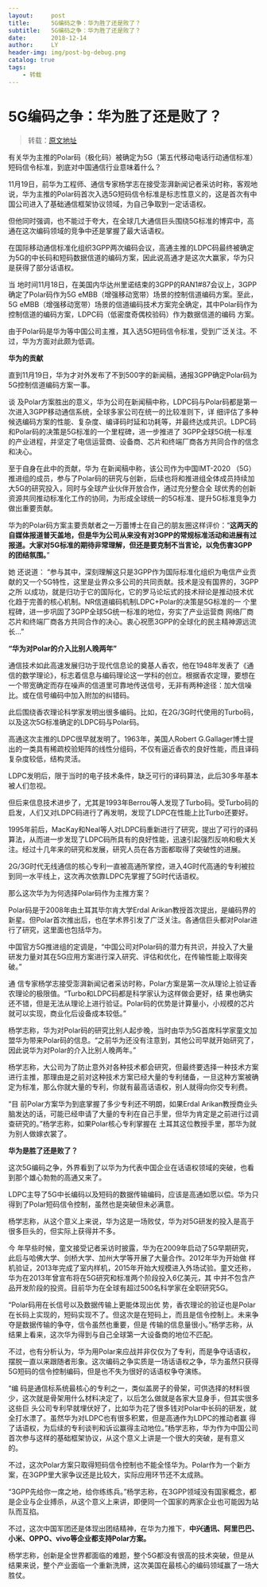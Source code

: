 ```yaml
---
layout:     post
title:      5G编码之争：华为胜了还是败了？
subtitle:   5G编码之争：华为胜了还是败了？
date:       2018-12-14
author:     LY
header-img: img/post-bg-debug.png
catalog: true
tags:
    - 转载
---
```


# 5G编码之争：华为胜了还是败了？

> 转载：[原文地址](http://netsmell.com/post/huawei-5g-polar-coding-2.html)

有关华为主推的Polar码（极化码）被确定为5G（第五代移动电话行动通信标准）短码信令标准，到底对中国通信行业意味着什么？

11月19日，前华为工程师、通信专家杨学志在接受澎湃新闻记者采访时称，客观地说，华为主推的Polar码首次入选5G短码信令标准是标志性意义的，这是首次有中国公司进入了基础通信框架协议领域，为自己争取到一定话语权。

但他同时强调，也不能过于夸大，在全球几大通信巨头围绕5G标准的博弈中，高通在这次编码领域的竞争中还是掌握了最大话语权。

在国际移动通信标准化组织3GPP两次编码会议，高通主推的LDPC码最终被确定为5G的中长码和短码数据信道的编码方案，因此说高通才是这次大赢家，华为只是获得了部分话语权。

当 地时间11月18日，在美国内华达州里诺结束的3GPP的RAN1#87会议上，3GPP确定了Polar码作为5G eMBB（增强移动宽带）场景的控制信道编码方案。至此，5G eMBB（增强移动宽带）场景的信道编码技术方案完全确定，其中Polar码作为控制信道的编码方案，LDPC码（低密度奇偶校验码）作为数据信道的编码 方案。

由于Polar码是华为等中国公司主推，其入选5G短码信令标准，受到广泛关注。不过，华为方面对此颇为低调。

**华为的贡献**

直到11月19日，华为才对外发布了不到500字的新闻稿，通报3GPP确定Polar码为5G控制信道编码方案一事。

谈 及Polar方案胜出的意义，华为公司在新闻稿中称，LDPC码与Polar码都是第一次进入3GPP移动通信系统，全球多家公司在统一的比较准则下，详 细评估了多种候选编码方案的性能、复杂度、编译码时延和功耗等，并最终达成共识。LDPC码和Polar码的决策是5G标准的一个里程碑，进一步推进了 3GPP全球5G统一标准的产业进程，并坚定了电信运营商、设备商、芯片和终端厂商各方共同合作的信念和决心。

至于自身在此中的贡献，华为 在新闻稿中称，该公司作为中国IMT-2020 （5G）推进组的成员，参与了Polar码的研究与创新，后续也将和推进组全体成员持续加大5G的研究投入，同时与全球产业伙伴开放合作，通过充分整合全 球优秀的创新资源共同推动标准化工作的协同，为形成全球统一的5G标准、提升5G标准竞争力做出重要贡献。

华为的Polar码方案主要贡献者之一万蕾博士在自己的朋友圈这样评价：“**这两天的自媒体报道普天盖地，但是华为公司从来没有对3GPP的常规标准活动和进展有过报道。大家对5G标准的期待非常理解，但还是要克制不当言论，以免伤害3GPP的团结氛围。**”

她 还说道： “参与其中，深刻理解这只是3GPP作为国际标准化组织为电信产业贡献的又一个5G特性，这里是业界众多公司的共同贡献。技术是没有国界的，3GPP之所 以成功，就是归功于它的国际化，它的罗马论坛式的技术辩论是推动技术优化趋于完善的核心机制。NR信道编码机制LDPC+Polar的决策是5G标准的一 个里程碑，进一步巩固了3GPP全球5G统一标准的地位，夯实了产业运营商 网络厂商 芯片和终端厂商各方共同合作的决心。衷心祝愿3GPP的全球化的民主精神源远流长…”

**“华为对Polar的介入比别人晚两年”**

通信技术如此高速发展归功于现代信息论的奠基人香农，他在1948年发表了《通信的数学理论》，标志着信息与编码理论这一学科的创立。根据香农定理，要想在一个带宽确定而存在噪声的信道里可靠地传送信号，无非有两种途径：加大信噪比。或在信号编码中加入附加的纠错码。

此后围绕香农理论科学家发明出很多编码。比如，在2G/3G时代使用的Turbo码，以及这次5G标准确定的LDPC码与Polar码。

高通这次主推的LDPC很早就发明了。1963年，美国人Robert G.Gallager博士提出的一类具有稀疏校验矩阵的线性分组码，不仅有逼近香农的良好性能，而且译码复杂度较低，结构灵活。

LDPC发明后，限于当时的电子技术条件，缺乏可行的译码算法，此后30多年基本被人们忽视。

但后来信息技术进步了，尤其是1993年Berrou等人发现了Turbo码。受Turbo码的启发，人们又对LDPC码进行了再发明，发现了LDPC在性能上比Turbo还要好。

1995年前后，MacKay和Neal等人对LDPC码重新进行了研究，提出了可行的译码算法，从而进一步发现了LDPC码所具有的良好性能，迅速引起强烈反响和极大关注。经过十几年来的研究和发展，研究人员在各方面都取得了突破性的进展。

2G/3G时代无线通信的核心专利一直被高通所掌控，进入4G时代高通的专利被拉到同一水平线上，这次再次依靠LDPC先掌握了5G时代话语权。

那么这次华为为何选择Polar码作为主推方案？

Polar码是于2008年由土耳其毕尔肯大学Erdal Arikan教授首次提出，是编码界的新星。但Polar首次推出后，也在学术界引发了广泛关注。各通信巨头都对Polar进行了研究，这里面也包括华为。

中国官方5G推进组的定调是，“中国公司对Polar码的潜力有共识，并投入了大量研发力量对其在5G应用方案进行深入研究、评估和优化，在传输性能上取得突破。”

通 信专家杨学志接受澎湃新闻记者采访时称，Polar方案是第一次从理论上验证香农理论的极限值。“Turbo和LDPC码都是科学家认为这样做会更好，结 果也确实还不错，但是无法从理论上进行验证。Polar码的优势是计算量小，小规模的芯片就可以实现，商业化后设备成本较低。”

杨学志称，华为对Polar码的研究比别人起步晚，当时由华为5G首席科学家童文加盟华为带来Polar码的信息。“之前华为还没有注意到，其他公司早就开始研究了，因此说华为对Polar的介入比别人晚两年。”

杨学志称，大公司为了防止意外对各种技术都会研究，但最终要选择一种技术方案进行主推，那理由是之前对这种技术方案已经大量的专利储备，一旦这种方案被确定为标准，那么你就大量的专利，你就有最高话语权，别人就得向你交专利费。

“目 前Polar方案华为到底掌握了多少专利还不明朗，如果Erdal Arikan教授商业头脑发达的话，可能已经申请了大量的专利在自己手里，但华为肯定是之前进行过调查研究的。”杨学志称，如果Polar核心专利掌握在 土耳其这位教授手里，那华为就为别人做嫁衣裳了。

**华为是胜了还是败了？**

这次5G编码之争，外界看到了以华为为代表中国企业在话语权领域的突破，也看到那个雄心勃勃的高通又来了。

LDPC主导了5G中长编码以及短码的数据传输编码，应该是高通如愿以偿。华为只得到了Polar短码信令控制，虽然也是突破但未必满意。

杨学志称，从这个意义上来说，华为这是一场败仗，华为对5G研发的投入是高于很多巨头的，但实际上获得并不多。

今 年早些时候，童文接受记者采访时披露，华为在2009年启动了5G早期研究，此后与哈佛大学、剑桥大学、加州大学等开展了大量合作。2012年华为开始做 样机验证，2013年完成了室内样机，2015年开始大规模进入外场试验。童文还称，华为在2013年曾宣布将在5G研究和标准两个阶段投入6亿美元，其 中并不包含产品开发阶段的投资。目前华为在全球有超过500名科学家在全职研究5G。

“Polar码用在长信号以及数据传输上更能体现出优 势，香农理论的验证也是Polar在长码上实现的，短码实现不了。但这次是在短码上，而且是信令控制上。未来争夺是数据传输的争夺，信令虽然也重要，但是 传输的信息量很小。”杨学志称，从结果上看来，这次华为得到与自己全球第一大设备商的地位不匹配。

不过，也有分析认为，华为用Polar来应战并非仅仅为了专利，而是争夺话语权，摆脱一直以来跟随者形象。这次编码之争实质是一场话语权之争，华为虽然只获得5G短码的信令控制编码，但是也不失为很好的话语权争夺演练。

“编 码是通信标系统最核心的专利之一，类似盖房子的骨架，可供选择的材料很少，这次就是骨架用什么材料决定了，以后怎么做就是各家大显身手，但其实很多这些巨 头公司专利早就埋伏好了，比如华为花了很多钱对Polar中长码的研发，就全打水漂了。虽然华为对LDPC也有很多积累，但是高通作为LDPC的推动者赢 得了话语权，为后续的专利谈判和诉讼赢得主动地位。”杨学志称，华为作为中国公司首次参与这样的基础框架协议，从这个意义上讲是一个很大的突破，是有意义 的。

不过，这次Polar方案只取得短码信令控制也不能全怪华为。Polar作为一个新方案，在3GPP里大家争议还是比较大，实际应用环节还不太成熟。

“3GPP先给你一席之地，给你练练兵。”杨学志称，在3GPP领域没有国家概念，都是企业与企业搏杀，从这个意义上来讲，即便同一个国家的两家企业也可能因为站队而互掐。

不过，这次中国军团还是体现出团结精神，在华为力推下，**中兴通讯、阿里巴巴、小米、OPPO、vivo等企业都支持Polar方案。**

杨学志称，创新是全世界都面临的难题，整个5G都没有很高的技术突破，但是从结果来说，整个产业面临一个重新洗牌，这次美国在最核心的编码领域赢了一场大胜仗。